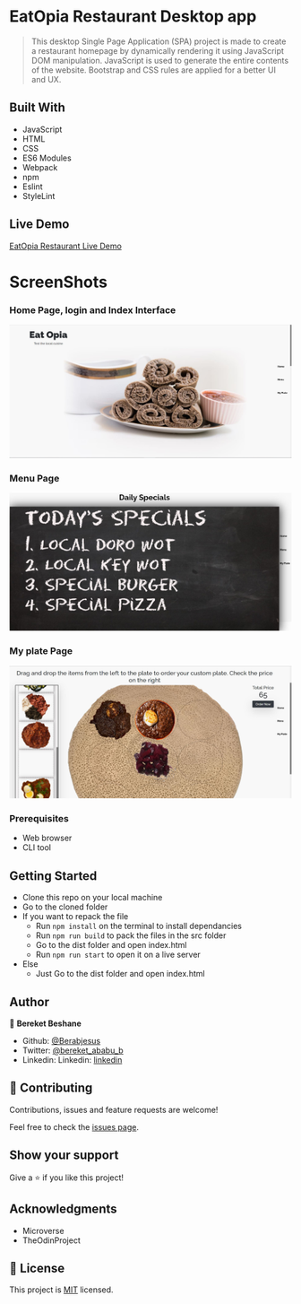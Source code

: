 # EatOpia Restaurant Desktop app

> This desktop Single Page Application (SPA) project is made to create a restaurant homepage by dynamically rendering it using JavaScript DOM manipulation. JavaScript is used to generate the entire contents of the website. Bootstrap and CSS rules are applied for a better UI and UX.

## Built With

- JavaScript
- HTML
- CSS
- ES6 Modules
- Webpack
- npm
- Eslint
- StyleLint

## Live Demo

[EatOpia Restaurant Live Demo](https://raw.githack.com/Berabjesus/EatOpia-Restaurant-Page/development/dist/index.html#)

# ScreenShots
### Home Page, login and Index Interface
<img src="./public/ss1.JPG" width="auto" height="auto" />

### Menu Page
<img src="./public/ss2.JPG" width="auto" height="auto" />

### My plate Page
<img src="./public/ss3.1.JPG" width="auto" height="auto" />

### Prerequisites
- Web browser
- CLI tool

## Getting Started
- Clone this repo on your local machine
- Go to the cloned folder
- If you want to repack the file
  - Run `npm install` on the terminal to install dependancies
  - Run `npm run build` to pack the files in the src folder
  - Go to the dist folder and open index.html
  - Run `npm run start` to open it on a live server
- Else
  - Just Go to the dist folder and open index.html

## Author

👤 **Bereket Beshane**

- Github: [@Berabjesus](https://github.com/Berabjesus)
- Twitter: [@bereket_ababu_b](https://twitter.com/bereket_ababu_b)
- Linkedin: Linkedin: [linkedin](https://www.linkedin.com/in/bereket-beshane-a1b75a1a9/) 

## 🤝 Contributing

Contributions, issues and feature requests are welcome!

Feel free to check the [issues page](https://github.com/Berabjesus/EatOpia-Restaurant-Page/issues).

## Show your support

Give a ⭐️ if you like this project!

## Acknowledgments
- Microverse
- TheOdinProject

## 📝 License

This project is [MIT](lic.url) licensed.
